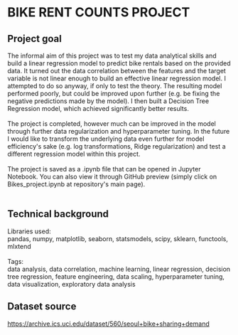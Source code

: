 # BIKE RENT COUNTS PROJECT
## Project goal
The informal aim of this project was to test my data analytical skills and build a linear regression model to predict bike rentals based on the provided data. It turned out the data correlation between the features and the target variable is not linear enough to build an effective linear regression model. I attempted to do so anyway, if only to test the theory. The resulting model performed poorly, but could be improved upon further (e.g. be fixing the negative predictions made by the model). I then built a Decision Tree Regression model, which achieved significantly better results.</br>
</br>
The project is completed, however much can be improved in the model through further data regularization and hyperparameter tuning. In the future I would like to transform the underlying data even further for model efficiency's sake (e.g. log transformations, Ridge regularization) and test a different regression model within this project.</br>
</br>
The project is saved as a .ipynb file that can be opened in Jupyter Notebook. You can also view it through GitHub preview (simply click on Bikes_project.ipynb at repository's main page).</br>
</br>
## Technical background
Libraries used:</br>
pandas, numpy, matplotlib, seaborn, statsmodels, scipy, sklearn, functools, mlxtend</br>
</br>
Tags:</br>
data analysis, data correlation, machine learning, linear regression, decision tree regression, feature engineering, data scaling, hyperparameter tuning, data visualization, exploratory data analysis</br>

## Dataset source
https://archive.ics.uci.edu/dataset/560/seoul+bike+sharing+demand</br>